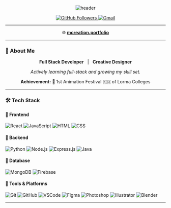 <!-- Wave Header -->
<p align="center">
  <img src="https://capsule-render.vercel.app/api?type=waving&color=0:1e3c72,100:2a5298&height=200&section=header&text=Hey%2C%20I%27m%20Mark%20Christian%20E.%20Nicer!&fontSize=40&fontColor=ffffff&animation=twinkling" alt="header" />
</p>

<!-- Profile & Contact Badges -->
<p align="center">
  <a href="https://github.com/MNicer2004">
    <img src="https://img.shields.io/github/followers/MNicer2004?label=Follow&style=social" alt="GitHub Followers"/>
  </a>
  <a href="mailto:mcreationstudio1@gmail.com">
    <img src="https://img.shields.io/badge/Email-Contact-blue?style=flat-square&logo=gmail" alt="Gmail"/>
  </a>
</p>

---
<p align="center">
  🌐 <strong></strong> <a href="https://mnicer2004.github.io/mcreation-website/" target="_blank"><strong>mcreation.portfolio</strong></a>
</p>

---

### 👤 About Me

<div align="center">

<p>
  <strong>Full Stack Developer</strong> &nbsp; | &nbsp; <strong>Creative Designer</strong>
</p>

<p><em>Actively learning full-stack and growing my skill set.</em></p>

<p>
  <strong>Achievement:</strong> 🥈 1st Animation Festival 🇰🇷 of Lorma Colleges
</p>

</div>

---

### 🛠 Tech Stack

#### 🔹 Frontend
![React](https://img.shields.io/badge/React.js-20232A?style=for-the-badge&logo=react&logoColor=61DAFB)
![JavaScript](https://img.shields.io/badge/JavaScript-F7DF1E?style=for-the-badge&logo=javascript&logoColor=black)
![HTML](https://img.shields.io/badge/HTML5-E34F26?style=for-the-badge&logo=html5&logoColor=white)
![CSS](https://img.shields.io/badge/CSS3-1572B6?style=for-the-badge&logo=css3&logoColor=white)

#### 🔹 Backend
![Python](https://img.shields.io/badge/Python-14354C?style=for-the-badge&logo=python&logoColor=white)
![Node.js](https://img.shields.io/badge/Node.js-339933?style=for-the-badge&logo=node.js&logoColor=white)
![Express.js](https://img.shields.io/badge/Express.js-000000?style=for-the-badge&logo=express&logoColor=white)
![Java](https://img.shields.io/badge/Java-ED8B00?style=for-the-badge&logo=java&logoColor=white)

#### 🔹 Database
![MongoDB](https://img.shields.io/badge/MongoDB-4EA94B?style=for-the-badge&logo=mongodb&logoColor=white)
![Firebase](https://img.shields.io/badge/Firebase-FFCA28?style=for-the-badge&logo=firebase&logoColor=black)

#### 🔹 Tools & Platforms
![Git](https://img.shields.io/badge/Git-F05032?style=for-the-badge&logo=git&logoColor=white)
![GitHub](https://img.shields.io/badge/GitHub-181717?style=for-the-badge&logo=github&logoColor=white)
![VSCode](https://img.shields.io/badge/VS%20Code-007ACC?style=for-the-badge&logo=visual-studio-code&logoColor=white)
![Figma](https://img.shields.io/badge/Figma-F24E1E?style=for-the-badge&logo=figma&logoColor=white)
![Photoshop](https://img.shields.io/badge/Photoshop-31A8FF?style=for-the-badge&logo=adobephotoshop&logoColor=white)
![Illustrator](https://img.shields.io/badge/Illustrator-FF9A00?style=for-the-badge&logo=adobeillustrator&logoColor=white)
![Blender](https://img.shields.io/badge/Blender-F5792A?style=for-the-badge&logo=blender&logoColor=white)

---
<!--
### 📊 GitHub Stats

<p align="center">
  <img src="https://github-readme-stats.vercel.app/api?username=MNicer2004&show_icons=true&include_all_commits=true&count_private=true&theme=radical&cache_seconds=1800" alt="Overall GitHub Stats" />
</p>

<!--
### 🏅 Most Used Languages

<p align="center">
  <img src="https://github-readme-stats.vercel.app/api/top-langs/?username=MNicer2004&layout=compact&theme=radical&cache_seconds=10" alt="Most Used Languages" />
</p>



<p align="center">
  <img src="https://capsule-render.vercel.app/api?type=wave&color=0:2a5298,100:1e3c72&height=80&section=footer" alt="footer"/>
</p>-->
